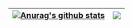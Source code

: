 | <a href="https://github.com/anuraghazra/github-readme-stats"><img align="center" src="https://github-readme-stats.vercel.app/api?username=vmred&show_icons=true&include_all_commits=true&theme=buefy&hide_border=true" alt="Anurag's github stats" /></a> | <a href="https://github.com/anuraghazra/github-readme-stats"><img align="center" src="https://github-readme-stats.vercel.app/api/top-langs/?username=vmred&layout=compact&theme=buefy&hide_border=true" /></a> |
| ------------- | ------------- |
